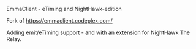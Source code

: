 EmmaClient - eTiming and NightHawk-edition

Fork of https://emmaclient.codeplex.com/

Adding emit/eTiming support - and with an extension for NightHawk The Relay.
